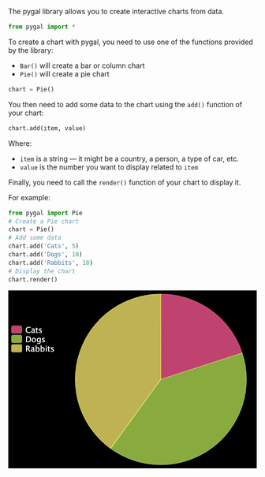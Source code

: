 The pygal library allows you to create interactive charts from data.

```python
from pygal import *
```

To create a chart with pygal, you need to use one of the functions provided by the library:
 - `Bar()` will create a bar or column chart
 - `Pie()` will create a pie chart

```python
chart = Pie()
```

You then need to add some data to the chart using the `add()` function of your chart:

```python
chart.add(item, value)
```

Where:
 - `item` is a string — it might be a country, a person, a type of car, etc.
 - `value` is the number you want to display related to `item`

Finally, you need to call the `render()` function of your chart to display it.

For example:

```python
from pygal import Pie
# Create a Pie chart
chart = Pie()
# Add some data
chart.add('Cats', 5)
chart.add('Dogs', 10)
chart.add('Rabbits', 10)
# Display the chart
chart.render()
```

![A pie chart, displaying progressively larger sections for cats, dogs, and rabbits](images/pie.png)

